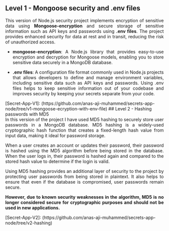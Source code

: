 ## Level 1 - Mongoose security and .env files
<div align="justify">

This version of Node.js security project implements encryption of sensitive data using **Mongoose-encryption** and secure storage of sensitive information such as API keys and passwords using **.env files**. The project provides enhanced security for data at rest and in transit, reducing the risk of unauthorized access.
- **mongoose-encryption**: A Node.js library that provides easy-to-use encryption and decryption for Mongoose models, enabling you to store sensitive data securely in a MongoDB database.

- **.env files**: A configuration file format commonly used in Node.js projects that allows developers to define and manage environment variables, including sensitive data such as API keys and passwords. Using .env files helps to keep sensitive information out of your codebase and improves security by keeping your secrets separate from your code.
</div>
[Secret-App-V1]: (https://github.com/anas-aji-muhammed/secrets-app-node/tree/v1-mongoose-ecryption-with-env-file)
## Level 2 - Hashing passwords with MD5 
<div align="justify">
In this version of the project I have used MD5 hashing to securely store user passwords in a MongoDB database. MD5 hashing is a widely-used cryptographic hash function that creates a fixed-length hash value from input data, making it ideal for password storage.

When a user creates an account or updates their password, their password is hashed using the MD5 algorithm before being stored in the database. When the user logs in, their password is hashed again and compared to the stored hash value to determine if the login is valid.

Using MD5 hashing provides an additional layer of security to the project by protecting user passwords from being stored in plaintext. It also helps to ensure that even if the database is compromised, user passwords remain secure.

**However, due to known security weaknesses in the algorithm, MD5 is no longer considered secure for cryptographic purposes and should not be used in new applications.**
</div>
[Secret-App-V2]: (https://github.com/anas-aji-muhammed/secrets-app-node/tree/v2-hashing)